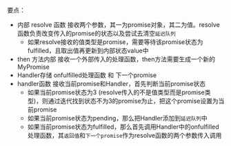 要点：
* 内部 resolve 函数 接收两个参数，其一为promise对象，其二为值。resolve函数负责改变传入的promise的状态以及尝试去清空`延迟队列`
    * 如果resolve接收的值类型是promise，需要等待该promise状态为fulfilled，且取出值再更新到内部状态value中
* then 方法内部 接收一个外部传入的处理函数，then方法需要生成一个新的MyPromise
* Handler存储 onfulfilled处理函数 和 下一个promise
* handler函数 接收当前promise和Handler，首先判断当前promise状态
    * 如果当前promise状态为3 (resolve传入的不是值类型而是promise类型)，则通过迭代找到状态不为3的promise为止，把这个promise设置为当前promise
    * 如果当前promise状态为pending，那么把Handler添加到`延迟队列`中
    * 如果当前promise状态为fulfilled，那么首先调用Handler中的onfulfilled处理函数，其`返回值`和`下一个promise`作为resolve函数的两个参数传入调用